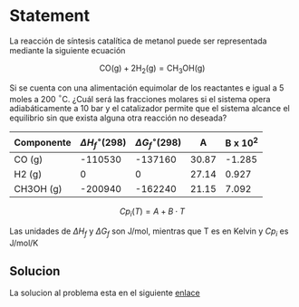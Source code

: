 # Statement

La reacción de síntesis catalítica de metanol puede ser representada mediante la siguiente ecuación 

$$
\text{CO(g)} + 2\text{H}_2\text{(g}) = \text{CH}_3\text{OH(g)}
$$

Si se cuenta con una alimentación equimolar de los reactantes e igual a 5 moles a 200 $^\circ$C. ¿Cuál será las fracciones molares si el sistema opera adiabáticamente a 10 bar y el catalizador permite que el sistema alcance el equilibrio sin que exista alguna otra reacción no deseada?

Componente | $\Delta H_f^\circ (298)$ |    $\Delta G_f^\circ(298)$  | A  |   B x $10^2$
-----------|-------------------------| ----------------------------|----|-------------
CO (g)     |-110530 |  -137160 | 30.87 |  -1.285
H2 (g)     |  0     |    0     |27.14  |  0.927
CH3OH (g)  | -200940 |  -162240 | 21.15 | 7.092

$$ Cp_{i}(T) = A + B \cdot T $$

Las unidades de $\Delta H_f$ y $\Delta G_f$ son J/mol, mientras que T es en Kelvin y $Cp_{i}$ es J/mol/K

## Solucion

La solucion al problema esta en el siguiente [enlace](https://github.com/aliglara/posts/blob/main/codes/5311-t04-reactor-adiabatico.ipynb)
